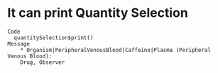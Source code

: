 # It can print Quantity Selection

    Code
      quantitySelection$print()
    Message
        * Organism|PeripheralVenousBlood|Caffeine|Plasma (Peripheral Venous Blood):
        Drug, Observer

